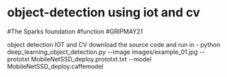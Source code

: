 # object-detection using iot and cv
#The Sparks foundation
#function
#GRIPMAY21



object detection IOT and CV
download the source code and run in - python deep_learning_object_detection.py --image images/example_01.jpg --prototxt MobileNetSSD_deploy.prototxt.txt --model MobileNetSSD_deploy.caffemodel


